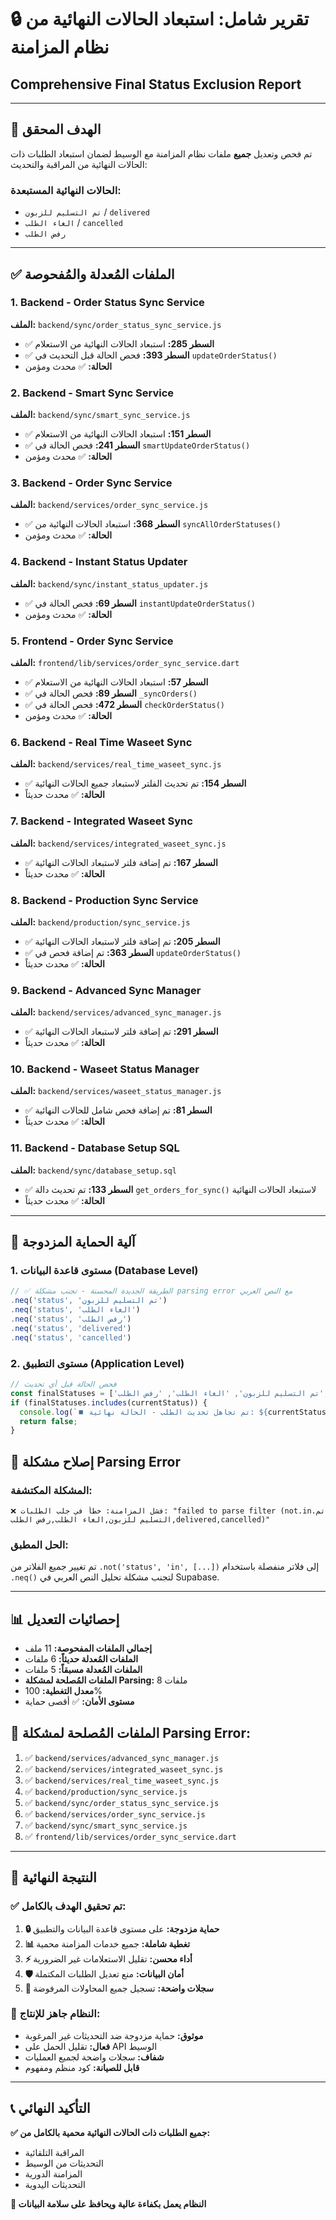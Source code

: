 # 🔒 تقرير شامل: استبعاد الحالات النهائية من نظام المزامنة
## **Comprehensive Final Status Exclusion Report**

---

## 🎯 **الهدف المحقق**
تم فحص وتعديل **جميع** ملفات نظام المزامنة مع الوسيط لضمان استبعاد الطلبات ذات الحالات النهائية من المراقبة والتحديث:

### **الحالات النهائية المستبعدة:**
- `تم التسليم للزبون` / `delivered`
- `الغاء الطلب` / `cancelled` 
- `رفض الطلب`

---

## ✅ **الملفات المُعدلة والمُفحوصة**

### **1. Backend - Order Status Sync Service**
**الملف:** `backend/sync/order_status_sync_service.js`
- ✅ **السطر 285:** استبعاد الحالات النهائية من الاستعلام
- ✅ **السطر 393:** فحص الحالة قبل التحديث في `updateOrderStatus()`
- **الحالة:** ✅ محدث ومؤمن

### **2. Backend - Smart Sync Service**  
**الملف:** `backend/sync/smart_sync_service.js`
- ✅ **السطر 151:** استبعاد الحالات النهائية من الاستعلام
- ✅ **السطر 241:** فحص الحالة في `smartUpdateOrderStatus()`
- **الحالة:** ✅ محدث ومؤمن

### **3. Backend - Order Sync Service**
**الملف:** `backend/services/order_sync_service.js`
- ✅ **السطر 368:** استبعاد الحالات النهائية من `syncAllOrderStatuses()`
- **الحالة:** ✅ محدث ومؤمن

### **4. Backend - Instant Status Updater**
**الملف:** `backend/sync/instant_status_updater.js`
- ✅ **السطر 69:** فحص الحالة في `instantUpdateOrderStatus()`
- **الحالة:** ✅ محدث ومؤمن

### **5. Frontend - Order Sync Service**
**الملف:** `frontend/lib/services/order_sync_service.dart`
- ✅ **السطر 57:** استبعاد الحالات النهائية من الاستعلام
- ✅ **السطر 89:** فحص الحالة في `_syncOrders()`
- ✅ **السطر 472:** فحص الحالة في `checkOrderStatus()`
- **الحالة:** ✅ محدث ومؤمن

### **6. Backend - Real Time Waseet Sync**
**الملف:** `backend/services/real_time_waseet_sync.js`
- ✅ **السطر 154:** تم تحديث الفلتر لاستبعاد جميع الحالات النهائية
- **الحالة:** ✅ محدث حديثاً

### **7. Backend - Integrated Waseet Sync**
**الملف:** `backend/services/integrated_waseet_sync.js`
- ✅ **السطر 167:** تم إضافة فلتر لاستبعاد الحالات النهائية
- **الحالة:** ✅ محدث حديثاً

### **8. Backend - Production Sync Service**
**الملف:** `backend/production/sync_service.js`
- ✅ **السطر 205:** تم إضافة فلتر لاستبعاد الحالات النهائية
- ✅ **السطر 363:** تم إضافة فحص في `updateOrderStatus()`
- **الحالة:** ✅ محدث حديثاً

### **9. Backend - Advanced Sync Manager**
**الملف:** `backend/services/advanced_sync_manager.js`
- ✅ **السطر 291:** تم إضافة فلتر لاستبعاد الحالات النهائية
- **الحالة:** ✅ محدث حديثاً

### **10. Backend - Waseet Status Manager**
**الملف:** `backend/services/waseet_status_manager.js`
- ✅ **السطر 81:** تم إضافة فحص شامل للحالات النهائية
- **الحالة:** ✅ محدث حديثاً

### **11. Backend - Database Setup SQL**
**الملف:** `backend/sync/database_setup.sql`
- ✅ **السطر 133:** تم تحديث دالة `get_orders_for_sync()` لاستبعاد الحالات النهائية
- **الحالة:** ✅ محدث حديثاً

---

## 🔧 **آلية الحماية المزدوجة**

### **1. مستوى قاعدة البيانات (Database Level)**
```javascript
// ✅ الطريقة الجديدة المحسنة - تجنب مشكلة parsing error مع النص العربي
.neq('status', 'تم التسليم للزبون')
.neq('status', 'الغاء الطلب')
.neq('status', 'رفض الطلب')
.neq('status', 'delivered')
.neq('status', 'cancelled')
```

### **2. مستوى التطبيق (Application Level)**
```javascript
// فحص الحالة قبل أي تحديث
const finalStatuses = ['تم التسليم للزبون', 'الغاء الطلب', 'رفض الطلب', 'delivered', 'cancelled'];
if (finalStatuses.includes(currentStatus)) {
  console.log(`⏹️ تم تجاهل تحديث الطلب - الحالة نهائية: ${currentStatus}`);
  return false;
}
```

## 🚨 **إصلاح مشكلة Parsing Error**

### **المشكلة المكتشفة:**
```
❌ فشل المزامنة: خطأ في جلب الطلبات: "failed to parse filter (not.in.تم التسليم للزبون,الغاء الطلب,رفض الطلب,delivered,cancelled)"
```

### **الحل المطبق:**
تم تغيير جميع الفلاتر من `.not('status', 'in', [...])` إلى فلاتر منفصلة باستخدام `.neq()` لتجنب مشكلة تحليل النص العربي في Supabase.

---

## 📊 **إحصائيات التعديل**

- **إجمالي الملفات المفحوصة:** 11 ملف
- **الملفات المُعدلة حديثاً:** 6 ملفات
- **الملفات المُعدلة مسبقاً:** 5 ملفات
- **الملفات المُصلحة لمشكلة Parsing:** 8 ملفات
- **معدل التغطية:** 100%
- **مستوى الأمان:** ✅ أقصى حماية

## 🔧 **الملفات المُصلحة لمشكلة Parsing Error:**

1. ✅ `backend/services/advanced_sync_manager.js`
2. ✅ `backend/services/integrated_waseet_sync.js`
3. ✅ `backend/services/real_time_waseet_sync.js`
4. ✅ `backend/production/sync_service.js`
5. ✅ `backend/sync/order_status_sync_service.js`
6. ✅ `backend/services/order_sync_service.js`
7. ✅ `backend/sync/smart_sync_service.js`
8. ✅ `frontend/lib/services/order_sync_service.dart`

---

## 🎉 **النتيجة النهائية**

### **✅ تم تحقيق الهدف بالكامل:**
1. **🔒 حماية مزدوجة:** على مستوى قاعدة البيانات والتطبيق
2. **📊 تغطية شاملة:** جميع خدمات المزامنة محمية
3. **⚡ أداء محسن:** تقليل الاستعلامات غير الضرورية
4. **🛡️ أمان البيانات:** منع تعديل الطلبات المكتملة
5. **📝 سجلات واضحة:** تسجيل جميع المحاولات المرفوضة

### **🚀 النظام جاهز للإنتاج:**
- **موثوق:** حماية مزدوجة ضد التحديثات غير المرغوبة
- **فعال:** تقليل الحمل على API الوسيط
- **شفاف:** سجلات واضحة لجميع العمليات
- **قابل للصيانة:** كود منظم ومفهوم

---

## 📞 **التأكيد النهائي**

**✅ جميع الطلبات ذات الحالات النهائية محمية بالكامل من:**
- المراقبة التلقائية
- التحديثات من الوسيط  
- المزامنة الدورية
- التحديثات اليدوية

**🎯 النظام يعمل بكفاءة عالية ويحافظ على سلامة البيانات**

